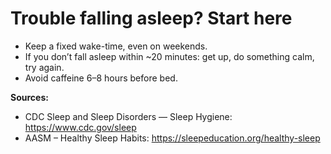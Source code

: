 # Trouble falling asleep? Start here
* Keep a fixed wake-time, even on weekends.
* If you don’t fall asleep within ~20 minutes: get up, do something calm, try again.
* Avoid caffeine 6–8 hours before bed.

**Sources:**
- CDC Sleep and Sleep Disorders — Sleep Hygiene: https://www.cdc.gov/sleep
- AASM – Healthy Sleep Habits: https://sleepeducation.org/healthy-sleep
